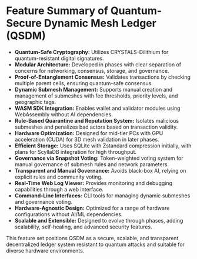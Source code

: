 # Feature Summary of Quantum-Secure Dynamic Mesh Ledger (QSDM)

- **Quantum-Safe Cryptography:** Utilizes CRYSTALS-Dilithium for quantum-resistant digital signatures.
- **Modular Architecture:** Developed in phases with clear separation of concerns for networking, consensus, storage, and governance.
- **Proof-of-Entanglement Consensus:** Validates transactions by checking multiple parent cells, ensuring quantum-safe consensus.
- **Dynamic Submesh Management:** Supports manual creation and management of submeshes with fee thresholds, priority levels, and geographic tags.
- **WASM SDK Integration:** Enables wallet and validator modules using WebAssembly without AI dependencies.
- **Rule-Based Quarantine and Reputation System:** Isolates malicious submeshes and penalizes bad actors based on transaction validity.
- **Hardware Optimization:** Designed for mid-tier PCs with GPU acceleration (CUDA) for 3D mesh validation in later phases.
- **Efficient Storage:** Uses SQLite with Zstandard compression initially, with plans for ScyllaDB integration for high throughput.
- **Governance via Snapshot Voting:** Token-weighted voting system for manual governance of submesh rules and network parameters.
- **Transparent and Manual Governance:** Avoids black-box AI, relying on explicit rules and community voting.
- **Real-Time Web Log Viewer:** Provides monitoring and debugging capabilities through a web interface.
- **Command-Line Interfaces:** CLI tools for managing dynamic submeshes and governance voting.
- **Hardware-Agnostic Design:** Optimized for a range of hardware configurations without AI/ML dependencies.
- **Scalable and Extensible:** Designed to evolve through phases, adding scalability, self-healing, and advanced security features.

This feature set positions QSDM as a secure, scalable, and transparent decentralized ledger system resistant to quantum attacks and suitable for diverse hardware environments.
